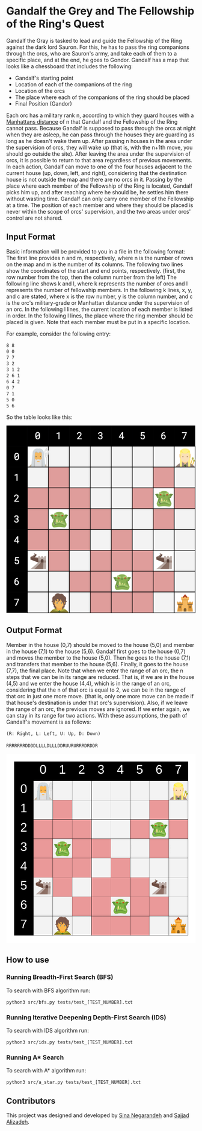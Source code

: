 # Gandalf the Grey and The Fellowship of the Ring's Quest

Gandalf the Gray is tasked to lead and guide the Fellowship of the Ring against the dark lord Sauron. For this, he has to pass the ring companions through the orcs, who are Sauron's army, and take each of them to a specific place, and at the end, he goes to Gondor. Gandalf has a map that looks like a chessboard that includes the following:

- Gandalf's starting point
- Location of each of the companions of the ring
- Location of the orcs
- The place where each of the companions of the ring should be placed
- Final Position (Gandor)

Each orc has a military rank n, according to which they guard houses with a [Manhattans distance](https://en.wikipedia.org/wiki/Taxicab_geometry) of n that Gandalf and the Fellowship of the Ring cannot pass. Because Gandalf is supposed to pass through the orcs at night when they are asleep, he can pass through the houses they are guarding as long as he doesn't wake them up. After passing n houses in the area under the supervision of orcs, they will wake up (that is, with the n+1th move, you should go outside the site). After leaving the area under the supervision of orcs, it is possible to return to that area regardless of previous movements. In each action, Gandalf can move to one of the four houses adjacent to the current house (up, down, left, and right), considering that the destination house is not outside the map and there are no orcs in it. Passing by the place where each member of the Fellowship of the Ring is located, Gandalf picks him up, and after reaching where he should be, he settles him there without wasting time. Gandalf can only carry one member of the Fellowship at a time. The position of each member and where they should be placed is never within the scope of orcs' supervision, and the two areas under orcs' control are not shared.

## Input Format

Basic information will be provided to you in a file in the following format:
The first line provides n and m, respectively, where n is the number of rows on the map and m is the number of its columns.
The following two lines show the coordinates of the start and end points, respectively. (first, the row number from the top, then the column number from the left)
The following line shows k and l, where k represents the number of orcs and l represents the number of fellowship members.
In the following k lines, x, y, and c are stated, where x is the row number, y is the column number, and c is the orc's military-grade or Manhattan distance under the supervision of an orc.
In the following l lines, the current location of each member is listed in order.
In the following l lines, the place where the ring member should be placed is given. Note that each member must be put in a specific location.

For example, consider the following entry:

```
8 8
0 0
7 7
3 2
3 1 2
2 6 1
6 4 2
0 7
7 1
5 0
5 6
```

So the table looks like this:

![sample map](./img/map.png)

## Output Format

Member in the house (0,7) should be moved to the house (5,0) and member in the house (7,1) to the house (5,6). Gandalf first goes to the house (0,7) and moves the member to the house (5,0). Then he goes to the house (7,1) and transfers that member to the house (5,6). Finally, it goes to the house (7,7), the final place. Note that when we enter the range of an orc, the n steps that we can be in its range are reduced. That is, if we are in the house (4,5) and we enter the house (4,4), which is in the range of an orc, considering that the n of that orc is equal to 2, we can be in the range of that orc in just one more move. (that is, only one more move can be made if that house's destination is under that orc's supervision). Also, if we leave the range of an orc, the previous moves are ignored. If we enter again, we can stay in its range for two actions. With these assumptions, the path of Gandalf's movement is as follows:

```
(R: Right, L: Left, U: Up, D: Down)

RRRRRRRDDDDLLLLDLLLDDRUURURRRDRDDR
```

![gandalf quest example](./img/gandalf-quest-example.gif)

## How to use

### Running Breadth-First Search (BFS)

To search with BFS algorithm run:

```shell
python3 src/bfs.py tests/test_[TEST_NUMBER].txt
```

### Running Iterative Deepening Depth-First Search (IDS)

To search with IDS algorithm run:

```shell
python3 src/ids.py tests/test_[TEST_NUMBER].txt
```

### Running A* Search

To search with A* algorithm run:

```shell
python3 src/a_star.py tests/test_[TEST_NUMBER].txt
```

## Contributors

This project was designed and developed by [Sina Negarandeh](https://github.com/sina-negarandeh) and [Sajjad Alizadeh](https://github.com/sajializ).
